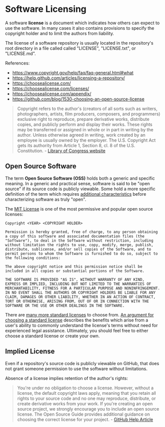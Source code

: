 # Software Licensing

A software **license** is a document which indicates how others can expect to use the software. In many cases it also contains provisions to specify the copyright holder and to limit the authors from liability.

The license of a software repository is usually located in the repository's root directory in a file called called "LICENSE", "LICENSE.txt", or "LICENSE.md".

References:

  + https://www.copyright.gov/help/faq/faq-general.html#what
  + https://help.github.com/articles/licensing-a-repository/
  + https://choosealicense.com/
  + https://choosealicense.com/licenses/
  + https://choosealicense.com/appendix/
  + https://github.com/blog/1530-choosing-an-open-source-license

> Copyright refers to the author's (creators of all sorts such as writers, photographers, artists, film producers, composers, and programmers) exclusive right to reproduce, prepare derivative works, distribute copies, and publicly perform and display their works. These rights may be transferred or assigned in whole or in part in writing by the author. Unless otherwise agreed in writing, work created by an employee is usually owned by the employer. The U.S. Copyright Act gets its authority from Article 1, Section 8, cl. 8 of the U.S. Constitution. - [Library of Congress website](http://www.loc.gov/teachers/usingprimarysources/copyright.html)

## Open Source Software

The term **Open Source Software (OSS)** holds both a generic and specific meaning. In a generic and practical sense, software is said to be "open source" if its source code is publicly viewable. Some hold a more specific definition of the term which requires [additional characteristics](https://opensource.org/osd) before characterizing software as truly "open".

The [MIT License](https://opensource.org/licenses/MIT) is one of the most permissive and popular open source licenses:

    Copyright <YEAR> <COPYRIGHT HOLDER>

    Permission is hereby granted, free of charge, to any person obtaining a copy of this software and associated documentation files (the "Software"), to deal in the Software without restriction, including without limitation the rights to use, copy, modify, merge, publish, distribute, sublicense, and/or sell copies of the Software, and to permit persons to whom the Software is furnished to do so, subject to the following conditions:

    The above copyright notice and this permission notice shall be included in all copies or substantial portions of the Software.

    THE SOFTWARE IS PROVIDED "AS IS", WITHOUT WARRANTY OF ANY KIND, EXPRESS OR IMPLIED, INCLUDING BUT NOT LIMITED TO THE WARRANTIES OF MERCHANTABILITY, FITNESS FOR A PARTICULAR PURPOSE AND NONINFRINGEMENT. IN NO EVENT SHALL THE AUTHORS OR COPYRIGHT HOLDERS BE LIABLE FOR ANY CLAIM, DAMAGES OR OTHER LIABILITY, WHETHER IN AN ACTION OF CONTRACT, TORT OR OTHERWISE, ARISING FROM, OUT OF OR IN CONNECTION WITH THE SOFTWARE OR THE USE OR OTHER DEALINGS IN THE SOFTWARE.

There are [many more standard licenses](https://choosealicense.com/appendix/) to choose from. [An argument for choosing a standard license](http://ben.balter.com/2014/10/08/open-source-licensing-for-government-attorneys/#why-standardized-licenses) describes the benefits which arise from a user's ability to commonly understand the license's terms without need for experienced legal assistance. Ultimately, you should feel free to either choose a standard license or create your own.

## Implied License

Even if a repository's source code is publicly viewable on GitHub, that does not grant someone permission to use the software without limitations.

Absence of a license implies retention of the author's rights:

> You're under no obligation to choose a license. However, without a license, the default copyright laws apply, meaning that you retain all rights to your source code and no one may reproduce, distribute, or create derivative works from your work. If you're creating an open source project, we strongly encourage you to include an open source license. The Open Source Guide provides additional guidance on choosing the correct license for your project. - [GitHub Help Article](https://help.github.com/articles/licensing-a-repository/)
